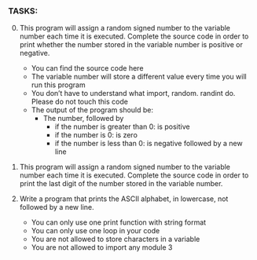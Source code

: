 ### TASKS:
0. This program will assign a random signed number to the variable number each time it is executed. Complete the source code in order to print whether the number stored in the variable number is positive or negative.

    - You can find the source code here
    - The variable number will store a different value every time you will run this program
    - You don’t have to understand what import, random. randint do. Please do not touch this code
    - The output of the program should be:
        - The number, followed by
            - if the number is greater than 0: is positive
            - if the number is 0: is zero
            - if the number is less than 0: is negative
                followed by a new line
1. This program will assign a random signed number to the variable number each time it is executed. Complete the source code in order to print the last digit of the number stored in the variable number.
2. Write a program that prints the ASCII alphabet, in lowercase, not followed by a new line.
    - You can only use one print function with string format
   - You can only use one loop in your code
   - You are not allowed to store characters in a variable
   - You are not allowed to import any module
3
